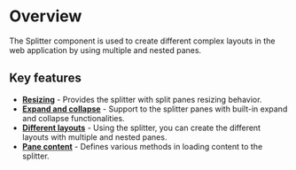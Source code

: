 # Overview

The Splitter component is used to create different complex layouts in the web application by using multiple and nested panes.

## Key features

* **[Resizing](./resizing/)**  - Provides the splitter with split panes resizing behavior.
* **[Expand and collapse](./expand-collapse/)** - Support to the splitter panes with built-in expand and collapse functionalities.
* **[Different layouts](./different-layouts/)** - Using the splitter, you can create the different layouts with multiple and nested panes.
* **[Pane content](./pane-content/)**  - Defines various methods in loading content to the splitter.